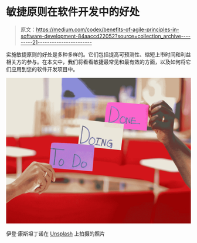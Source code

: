 # 敏捷原则在软件开发中的好处

> 原文：<https://medium.com/codex/benefits-of-agile-principles-in-software-development-84aaccd22052?source=collection_archive---------21----------------------->

实施敏捷原则的好处是多种多样的。它们包括提高可预测性、缩短上市时间和利益相关方的参与。在本文中，我们将看看敏捷最常见和最有效的方面，以及如何将它们应用到您的软件开发项目中。

![](img/c2a10dedcb6d3cdfa7071583cb108bdc.png)

伊登·康斯坦丁诺在 [Unsplash](https://unsplash.com?utm_source=medium&utm_medium=referral) 上拍摄的照片